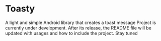 # Toasty
A light and simple Android library that creates a toast message
Project is currently under development. After its release, the README file will be updated with usages and how to include the project. Stay tuned
